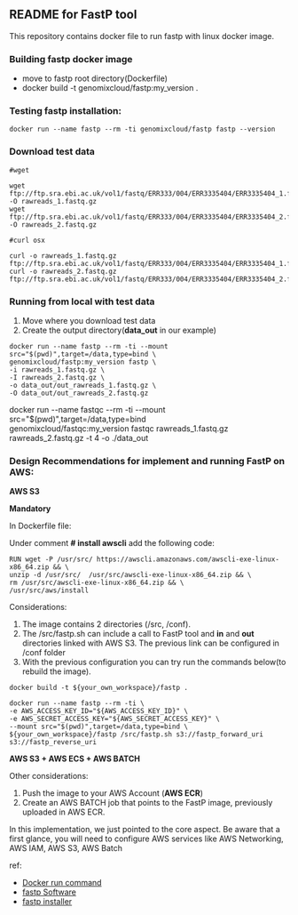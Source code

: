 ## README for FastP tool ##

This repository contains docker file to run fastp with linux docker image.

### Building fastp docker image

* move to fastp root directory(Dockerfile)
* docker build -t genomixcloud/fastp:my_version .

### Testing fastp installation:

```shell
docker run --name fastp --rm -ti genomixcloud/fastp fastp --version
```

### Download test data

```shell
#wget 

wget ftp://ftp.sra.ebi.ac.uk/vol1/fastq/ERR333/004/ERR3335404/ERR3335404_1.fastq.gz -O rawreads_1.fastq.gz
wget ftp://ftp.sra.ebi.ac.uk/vol1/fastq/ERR333/004/ERR3335404/ERR3335404_2.fastq.gz -O rawreads_2.fastq.gz 
```

```shell
#curl osx

curl -o rawreads_1.fastq.gz ftp://ftp.sra.ebi.ac.uk/vol1/fastq/ERR333/004/ERR3335404/ERR3335404_1.fastq.gz 
curl -o rawreads_2.fastq.gz ftp://ftp.sra.ebi.ac.uk/vol1/fastq/ERR333/004/ERR3335404/ERR3335404_2.fastq.gz 
```

### Running from local with test data

1. Move where you download test data
2. Create the output directory(**data_out** in our example)

```shell
docker run --name fastp --rm -ti --mount src="$(pwd)",target=/data,type=bind \
genomixcloud/fastp:my_version fastp \
-i rawreads_1.fastq.gz \
-I rawreads_2.fastq.gz \
-o data_out/out_rawreads_1.fastq.gz \
-O data_out/out_rawreads_2.fastq.gz
```

docker run --name fastqc --rm -ti --mount src="$(pwd)",target=/data,type=bind \
genomixcloud/fastqc:my_version fastqc rawreads_1.fastq.gz rawreads_2.fastq.gz -t 4 -o ./data_out




### Design Recommendations for implement and running FastP on AWS:

**AWS S3**

**Mandatory**

In Dockerfile file:

Under comment **# install awscli** add the following code:

```shell
RUN wget -P /usr/src/ https://awscli.amazonaws.com/awscli-exe-linux-x86_64.zip && \
unzip -d /usr/src/  /usr/src/awscli-exe-linux-x86_64.zip && \
rm /usr/src/awscli-exe-linux-x86_64.zip && \
/usr/src/aws/install
```

Considerations:

1. The image contains 2 directories (/src, /conf).
2. The /src/fastp.sh can include a call to FastP tool and **in** and **out** directories linked with AWS S3. The previous link can be configured in /conf folder
3. With the previous configuration you can try run the commands below(to rebuild the image).

```shell 
docker build -t ${your_own_workspace}/fastp .
```

```shell
docker run --name fastp --rm -ti \
-e AWS_ACCESS_KEY_ID="${AWS_ACCESS_KEY_ID}" \
-e AWS_SECRET_ACCESS_KEY="${AWS_SECRET_ACCESS_KEY}" \
--mount src="$(pwd)",target=/data,type=bind \
${your_own_workspace}/fastp /src/fastp.sh s3://fastp_forward_uri s3://fastp_reverse_uri
```

**AWS S3 + AWS ECS + AWS BATCH**

Other considerations:

1. Push the image to your AWS Account (**AWS ECR**)
2. Create an AWS BATCH job that points to the FastP image, previously uploaded in AWS ECR.

In this implementation, we just pointed to the core aspect. Be aware that a first glance, you will need to configure AWS services like AWS Networking, AWS IAM, AWS S3, AWS Batch

ref:
* [Docker run command](https://docs.docker.com/engine/reference/commandline/run/)
* [fastp Software](https://github.com/OpenGene/fastp)
* [fastp installer](https://github.com/OpenGene/fastp#or-download-the-latest-prebuilt-binary-for-linux-users)